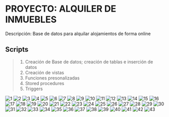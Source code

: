 # PROYECTO: ALQUILER DE INMUEBLES

Descripción: Base de datos para alquilar alojamientos de forma online

## Scripts
> 1) Creación de Base de datos; creación de tablas e inserción de datos
> 2) Creación de vistas
> 3) Funciones presonalizadas
> 4) Stored procedures
> 5) Triggers

![1](https://i.postimg.cc/pX9YLYFQ/Diapositiva1.png)
![2](https://i.postimg.cc/Kvd7kkP6/Diapositiva2.png)
![3](https://i.postimg.cc/8CGh42nw/Diapositiva3.png)
![4](https://i.postimg.cc/25xnK0sY/Diapositiva4.png)
![5](https://i.postimg.cc/MKjVS6Cd/Diapositiva5.png)
![6](https://i.postimg.cc/Y0TFWZW6/Diapositiva6.png)
![7](https://i.postimg.cc/W4skgMhH/Diapositiva7.png)
![8](https://i.postimg.cc/Mp2RKkxx/Diapositiva8.png)
![9](https://i.postimg.cc/wvfL67xb/Diapositiva9.png)
![10](https://i.postimg.cc/nhB4vFTC/Diapositiva10.png)
![11](https://i.postimg.cc/wM1J3g7x/Diapositiva11.png)
![12](https://i.postimg.cc/pVSz4h6m/Diapositiva12.png)
![13](https://i.postimg.cc/g046Dnhk/Diapositiva13.png)
![14](https://i.postimg.cc/13GF8W5F/Diapositiva14.png)
![15](https://i.postimg.cc/qRR6Z4cc/Diapositiva15.png)
![16](https://i.postimg.cc/C1QB3XJ3/Diapositiva16.png)
![17](https://i.postimg.cc/QNF0F3LW/Diapositiva17.png)
![18](https://i.postimg.cc/14xgtFkM/Diapositiva18.png)
![19](https://i.postimg.cc/kGR6qspB/Diapositiva19.png)
![20](https://i.postimg.cc/rwN9By47/Diapositiva20.png)
![21](https://i.postimg.cc/SQHV8vq1/Diapositiva21.png)
![22](https://i.postimg.cc/dVYBNZh8/Diapositiva22.png)
![23](https://i.postimg.cc/kX8syvgJ/Diapositiva23.png)
![24](https://i.postimg.cc/nLV1p8Yr/Diapositiva24.png)
![25](https://i.postimg.cc/QM6JM60b/Diapositiva25.png)
![26](https://i.postimg.cc/gJQyVx9L/Diapositiva26.png)
![27](https://i.postimg.cc/JnGcHbFW/Diapositiva27.png)
![28](https://i.postimg.cc/Xq5fQn3H/Diapositiva28.png)
![29](https://i.postimg.cc/Kc3DZDLP/Diapositiva29.png)
![30](https://i.postimg.cc/4NCbnHbr/Diapositiva30.png)
![31](https://i.postimg.cc/GhkPD3X9/Diapositiva31.png)
![32](https://i.postimg.cc/vZbrtRKh/Diapositiva32.png)
![33](https://i.postimg.cc/zffT4C8R/Diapositiva33.png)
![34](https://i.postimg.cc/4xPz8Lkg/Diapositiva34.png)
![35](https://i.postimg.cc/Ls0jSJ8Q/Diapositiva35.png)
![36](https://i.postimg.cc/3R4mx3y8/Diapositiva36.png)
![37](https://i.postimg.cc/ydM9J29F/Diapositiva37.png)
![38](https://i.postimg.cc/66ZCs5Jz/Diapositiva38.png)
![39](https://i.postimg.cc/prKjKkY3/Diapositiva39.png)
![40](https://i.postimg.cc/TYXgTMTx/Diapositiva40.png)
![41](https://i.postimg.cc/5Nqv07tC/Diapositiva41.png)
![42](https://i.postimg.cc/L89PZtq0/Diapositiva42.png)
![43](https://i.postimg.cc/BnmK5jHZ/Diapositiva43.png)
